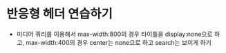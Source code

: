 # 반응형 헤더 연습하기

- 미디어 쿼리를 이용해서 max-width:800의 경우 타이틀을 display:none으로 하고, max-width:400의 경우 center는 none으로 하고 search는 보이게 하기
